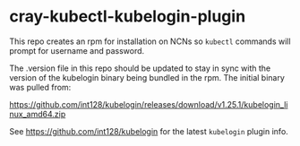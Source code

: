 # cray-kubectl-kubelogin-plugin

This repo creates an rpm for installation on NCNs so `kubectl` commands will prompt for username and password.

The .version file in this repo should be updated to stay in sync with the version of the kubelogin
binary being bundled in the rpm.  The initial binary was pulled from:

https://github.com/int128/kubelogin/releases/download/v1.25.1/kubelogin_linux_amd64.zip

See https://github.com/int128/kubelogin for the latest `kubelogin` plugin info.
